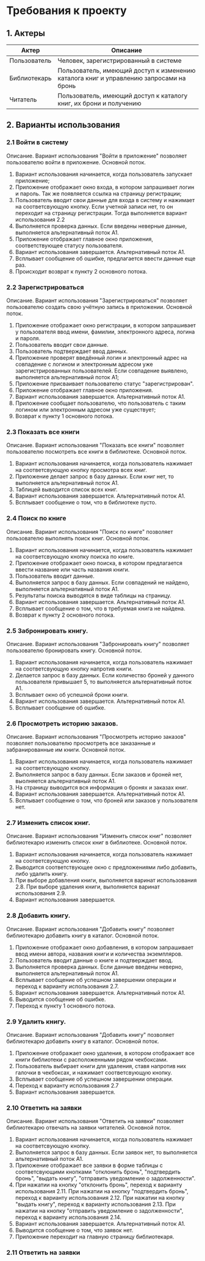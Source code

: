 # Требования к проекту  
## 1. Актеры
| Актер         | Описание           |
| ------------- |------------------|
| Пользователь  | Человек, зарегистрированный в системе |
| Библиотекарь     | Пользователь, имеющий доступ к изменению каталога книг и управлению запросами на бронь |
| Читатель  | Пользователь, имеющий доступ к каталогу книг, их брони и получению |
## 2. Варианты использования
### 2.1 Войти в систему
Описание. Вариант использования "Войти в приложение" позволяет пользователю войти в приложение.
Основной поток.
1. Вариант использования начинается, когда пользователь запускает приложение;
2. Приложение отображает окно входа, в котором запрашивает логин и пароль. Так же появляется ссылка на страницу регистрации;
3. Пользователь вводит свои данные для входа в систему и нажимает на соответсвующую кнопку. Если учетной записи нет, то он переходит на страницу регистрации. Тогда выполняется вариант использования 2.2 
4. Выполняется проверка данных. Если введены неверные данные, выполняется альтернативный поток А1.
5. Приложение отображает главное окно приложения, соответствующее статусу пользователя.
6. Вариант использования завершается.
Альтернативный поток А1.
1. Всплывает сообщение об ошибке, предлагается ввести данные еще раз.
2. Происходит возврат к пункту 2 основного потока.
### 2.2 Зарегистрироваться
Описание. Вариант использования "Зарегистрироваться" позволяет пользователю создать свою учётную запись в приложении.
Основной поток.
1. Приложение отображает окно регистрации, в котором запрашивает у пользователя ввод имени, фамилии, электронного адреса, логина и пароля.
2. Пользователь вводит свои данные.
3. Пользователь подтверждает ввод данных.
4. Приложение проверят введённый логин и электронный адрес на совпадение с логином и электронным адресом уже зарегистрированных пользователей. Если совпадение выявлено, выполняется альтернативный поток А1;
5. Приложение присваивает пользователю статус "зарегистрирован".
6. Приложение отображает главное окно приложения.
7. Вариант использования завершается.
Альтернативный поток А1.
1. Приложение сообщает пользователю, что пользователь с таким логином или электронным адресом уже существует;
2. Возврат к пункту 1 основного потока.
### 2.3 Показать все книги
Описание. Вариант использования "Показать все книги" позволяет пользователю посмотреть все книги в библиотеке.
Основной поток.
1. Вариант использования начинается, когда пользователь нажимает на соответсвующую кнопку просмотра всех книг.
2. Приложение делает запрос в базу данных. Если книг нет, то выполняется альтернативный поток А1.
3. Таблицей выводится список всех книг.
7. Вариант использования завершается.
Альтернативный поток А1.
1. Всплывает сообщение о том, что в библиотеке пусто.
### 2.4 Поиск по книге
Описание. Вариант использования "Поиск по книге" позволяет пользователю выполнять поиск книг.
Основной поток.
1. Вариант использования начинается, когда пользователь нажимает на соответсвующую кнопку поиска по книге.
2. Приложение отображает окно поиска, в котором предлагается ввести название или часть названия книги.
3. Пользователь вводит данные.
4. Выполняется запрос в базу данных. Если совпадений не найдено, выполняется альтернативный поток А1.
5. Результаты поиска выводятся в виде таблицы на страницу.
6. Вариант использования завершается.
Альтернативный поток А1.
1. Всплывает сообщение о том, что в требуемая книга не найдена.
2. Возврат к пункту 2 основного потока.
### 2.5 Забронировать книгу.
Описание. Вариант использования "Забронировать книгу" позволяет пользователю бронировать книгу.
Основной поток.
1. Вариант использования начинается, когда пользователь нажимает на соответсвующую кнопку напротив книги.
2. Делается запрос в базу данных. Если количество броней у данного пользователя привышает 5, то выполняется альтернативный поток А1.
3. Всплывает окно об успешной брони книги.
4. Вариант использования завершается.
Альтернативный поток А1.
1. Всплывает сообщение об ошибке.
### 2.6 Просмотреть историю заказов.
Описание. Вариант использования "Просмотреть историю заказов" позволяет пользователю просмотреть все заказанные и забранированные им книги.
Основной поток.
1. Вариант использования начинается, когда пользователь нажимает на соответсвующую кнопку.
2. Выполняется запрос в базу данных. Если заказов и броней нет, выолняется альтернативный поток А1.
3. На страницу выводится вся информация о бронях и заказах книг.
4. Вариант использования завершается.
Альтернативный поток А1.
1. Всплывает сообщение о том, что броней или заказов у пользователя нет.
### 2.7 Изменить список книг.
Описание. Вариант использования "Изменить список книг" позволяет библиотекарю изменить список книг в библиотеке.
Основной поток.
1. Вариант использования начинается, когда пользователь нажимает на соответсвующую кнопку.
2. Выводится соответствующее окно с предложениями либо добавить, либо удалить книгу.
3. При выборе добавления книги, выполняется варинат использования 2.8. При выборе удаления книги, выполняется варинат использования 2.9.
4. Вариант использования завершается.
### 2.8 Добавить книгу.
Описание. Вариант использования "Добавить книгу" позволяет библиотекарю добавить книгу в каталог.
Основной поток.
1. Приложение отображает окно добавления, в котором запрашивает ввод имени автора, названия книги и количества экземпляров.
2. Пользователь вводит данные о книге и подтверждает ввод.
3. Выполняется проверка данных. Если данные введены неверно, выполняется альтернативный поток А1.
4. Всплывает сообщение об успешном завершении операции и переход к варианту использования 2.7.
5. Вариант использования завершается.
Альтернативный поток А1.
1. Выводится сообщение об ошибке.
2. Переход к пункту 1 основного потока.
### 2.9 Удалить книгу.
Описание. Вариант использования "Добавить книгу" позволяет библиотекарю добавить книгу в каталог.
Основной поток.
1. Приложение отображает окно удаления, в котором отображает все книги библиотеки с расположенными рядом чекбоксами.
2. Пользователь выбирает книги для удаления, ставя напротив них галочки в чекбоксах, и нажимает соответсвующую кнопку.
3. Всплывает сообщение об успешном завершении операции.
4. Переход к варианту использования 2.7
5. Вариант использования завершается.
### 2.10 Ответить на заявки
Описание. Вариант использования "Ответить на заявки" позволяет библиотекарю отвечать на заявки читателей.
Основной поток.
1. Вариант использования начинается, когда пользователь нажимает на соответсвующую кнопку.
2. Выполняется запрос в базу данных. Если заявок нет, то выполняется альтернативный поток А1.
3. Приложение отображает все заявки в форме таблицы с соответсвующими кнопками "отклонить бронь", "подтвердить бронь", "выдать книгу", "отправить уведомление о задолженности".
4. При нажатии на кнопку "отклонить бронь", переход к варианту использования 2.11. При нажатии на кнопку "подтвердить бронь", переход к варианту использования 2.12. При нажатии на кнопку "выдать книгу", переход к варианту использования 2.13. При нажатии на кнопку "отправить уведомление о задолженности", переход к варианту использования 2.14.
5. Вариант использования завершается.
Альтернативный поток А1.
1. Выводится сообщение о том, что заявок нет.
2. Приложение переходит на главную страницу библиотекаря.
### 2.11 Ответить на заявки


